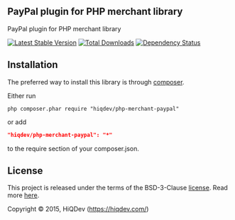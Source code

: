 PayPal plugin for PHP merchant library
--------------------------------------

PayPal plugin for PHP merchant library

[![Latest Stable Version](https://poser.pugx.org/hiqdev/php-merchant-paypal/v/stable.png)](https://packagist.org/packages/hiqdev/php-merchant-paypal)
[![Total Downloads](https://poser.pugx.org/hiqdev/php-merchant-paypal/downloads.png)](https://packagist.org/packages/hiqdev/php-merchant-paypal)
[![Dependency Status](https://www.versioneye.com/php/hiqdev:php-merchant-paypal/dev-master/badge.svg)](https://www.versioneye.com/php/hiqdev:php-merchant-paypal/dev-master)

## Installation

The preferred way to install this library is through [composer](http://getcomposer.org/download/).

Either run

```
php composer.phar require "hiqdev/php-merchant-paypal"
```

or add

```json
"hiqdev/php-merchant-paypal": "*"
```

to the require section of your composer.json.

## License

This project is released under the terms of the BSD-3-Clause [license](https://github.com/hiqdev/hidev/blob/master/LICENSE).
Read more [here](http://choosealicense.com/licenses/bsd-3-clause).

Copyright © 2015, HiQDev (https://hiqdev.com/)
